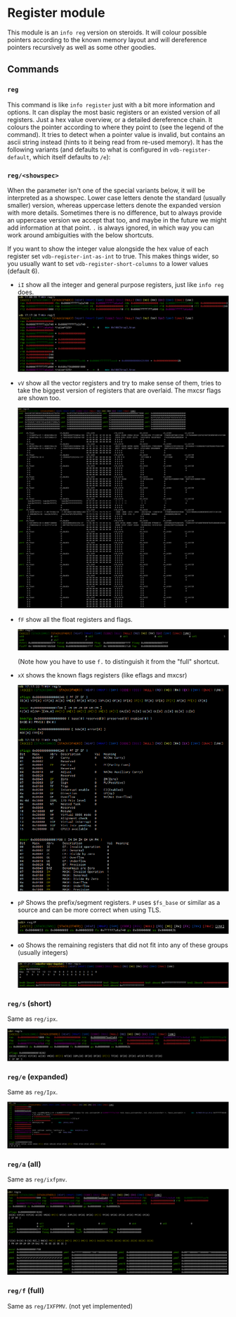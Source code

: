 # Register module

This module is an `info reg` version on steroids. It will colour possible pointers according to the known memory layout
and will dereference pointers recursively as well as some other goodies.

## Commands

### `reg`
This command is like `info register` just with a bit more information and options. It can display the most basic
registers or an existed version of all registers. Just a hex value overview, or a detailed dereference chain. It
colours the pointer according to where they point to (see the legend of the command). It tries to detect when a pointer
value is invalid, but contains an ascii string instead (hints to it being read from re-used memory). It has the
following variants (and defaults to what is configured in `vdb-register-default`, which itself defaults to `/e`):

### `reg/<showspec>`
When the parameter isn't one of the special variants below, it will be interpreted as a showspec. Lower case letters
denote the standard (usually smaller) version, whereas uppercase letters denote the expanded version with more details.
Sometimes there is no difference, but to always provide an uppercase version we accept that too, and maybe in the future
we might add information at that point. `.` is always ignored, in which way you can work around ambiguities with the
below shortcuts.

If you want to show the integer value alongside the hex value of each register set `vdb-register-int-as-int` to true.
This makes things wider, so you usually want to set `vdb-register-short-columns` to a lower values (default 6).

* `iI` show all the integer and general purpose registers, just like `info reg` does.
    ![](img/reg.iI.png)

* `vV` show all the vector registers and try to make sense of them, tries to take the biggest version of registers that
  are overlaid. The mxcsr flags are shown too.

    ![](img/reg.vV.png)
* `fF` show all the float registers and flags.

    ![](img/reg.fF.png)

    (Note how you have to use `f.` to distinguish it from the "full" shortcut.
* `xX` shows the known flags registers (like eflags and mxcsr)

    ![](img/reg.xX.png)
* `pP` Shows the prefix/segment registers. `P` uses `$fs_base` or similar as a source and can be more correct when using
  TLS.

    ![](img/reg.pP.png)
* `oO` Shows the remaining registers that did not fit into any of these groups (usually integers)

    ![](img/reg.o.png)

### `reg/s` (short)
Same as `reg/ipx`.

![](img/reg.s.png)
### `reg/e` (expanded)
Same as `reg/Ipx`.

![](img/reg.e.png)
### `reg/a` (all)
Same as `reg/ixfpmv`.

![](img/reg.a.png)
### `reg/f` (full)
Same as `reg/IXFPMV`.
(not yet implemented)


